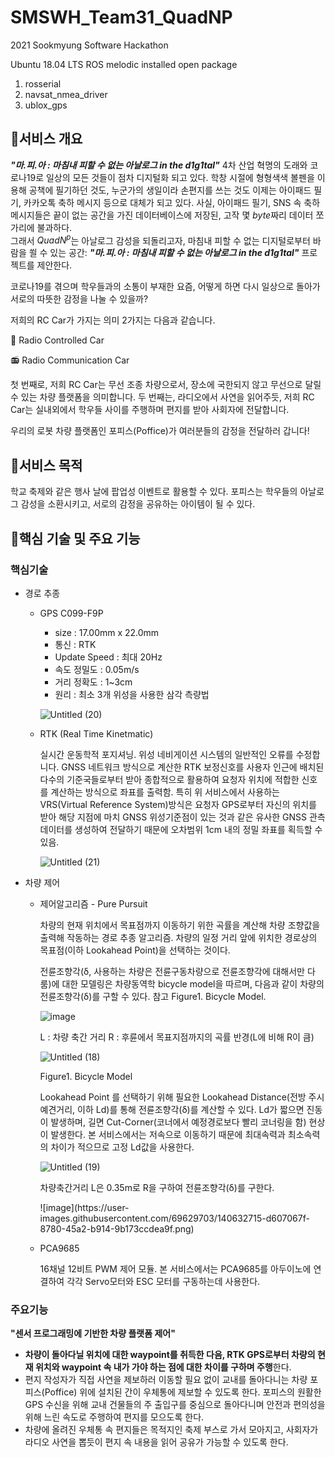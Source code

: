 # SMSWH_Team31_QuadNP
2021 Sookmyung Software Hackathon

Ubuntu 18.04 LTS ROS melodic
installed open package
1) rosserial
2) navsat_nmea_driver
3) ublox_gps


## 🔶서비스 개요

***"마.피.아 : 마침내 피할 수 없는 아날로그 in the d1g1tal"***
4차 산업 혁명의 도래와 코로나19로 일상의 모든 것들이 점차 디지털화 되고 있다. 
학창 시절에 형형색색 볼펜을 이용해 공책에 필기하던 것도, 누군가의 생일이라 손편지를 쓰는 것도 이제는 아이패드 필기, 카카오톡 축하 메시지 등으로 대체가 되고 있다. 
사실, 아이패드 필기, SNS 속 축하 메시지들은 끝이 없는 공간을 가진 데이터베이스에 저장된,
고작 몇 $byte$짜리 데이터 쪼가리에 불과하다.  
그래서 $Quad N^p$는 아날로그 감성을 되돌리고자, 마침내 피할 수 없는 디지털로부터 바람을 쐴 수 있는 공간: ***"마.피.아 : 마침내 피할 수 없는 아날로그 in the d1g1tal"*** 프로젝트를 제안한다. 

코로나19를 겪으며 학우들과의 소통이 부재한 요즘, 어떻게 하면 다시 일상으로 돌아가 서로의 따뜻한 감정을 나눌 수 있을까? 

저희의 RC Car가  가지는 의미 2가지는 다음과 같습니다.

🚖 Radio Controlled Car

📻 Radio Communication Car

첫 번째로, 저희 RC Car는 무선 조종 차량으로서, 장소에 국한되지 않고 무선으로 달릴 수 있는 차량 플랫폼을 의미합니다. 두 번째는, 라디오에서 사연을 읽어주듯, 저희 RC Car는 실내외에서 학우들 사이를 주행하며 편지를 받아 사회자에 전달합니다.

우리의 로봇 차량 플랫폼인 포피스(Poffice)가 여러분들의 감정을 전달하러 갑니다! 


## 🔶서비스 목적

학교 축제와 같은 행사 날에 팝업성 이벤트로 활용할 수 있다. 포피스는 학우들의 아날로그 감성을 소환시키고, 서로의 감정을 공유하는 아이템이 될 수 있다. 


## 🔶핵심 기술 및 주요 기능

### 핵심기술

- 경로 추종
    - GPS C099-F9P
        - size : 17.00mm x 22.0mm
        - 통신 : RTK
        - Update Speed : 최대 20Hz
        - 속도 정밀도 : 0.05m/s
        - 거리 정확도 : 1~3cm
        - 원리 : 최소 3개 위성을 사용한 삼각 측량법
        
        ![Untitled (20)](https://user-images.githubusercontent.com/69629703/140632743-77b128d8-11e9-4b87-9b5e-a0ba9615eac7.png)

        
    - RTK (Real Time Kinetmatic)
        
        실시간 운동학적 포지셔닝. 위성 네비게이션 시스템의 일반적인 오류를 수정합니다. GNSS 네트워크 방식으로 계산한 RTK 보정신호를 사용자 인근에 배치된 다수의 기준국들로부터 받아 종합적으로 활용하여 요청자 위치에 적합한 신호를 계산하는 방식으로 좌표를 출력함. 특히 위 서비스에서 사용하는  VRS(Virtual Reference System)방식은 요청자 GPS로부터 자신의 위치를 받아 해당 지점에 마치 GNSS 위성기준점이 있는 것과 같은 유사한 GNSS 관측 데이터를 생성하여 전달하기 때문에 오차범위 1cm 내의 정밀 좌표를 획득할 수 있음.
        
        ![Untitled (21)](https://user-images.githubusercontent.com/69629703/140632746-8010a1f6-2b62-4824-aa71-b61d983b2bcb.png)
        
- 차량 제어
    - 제어알고리즘 - Pure Pursuit
        
        차량의 현재 위치에서 목표점까지 이동하기 위한 곡률을 계산해 차량 조향값을 출력해 작동하는 경로 추종 알고리즘. 차량의 일정 거리 앞에 위치한 경로상의 목표점(이하 Lookahead Point)을 선택하는 것이다. 
        
        전륜조향각(δ, 사용하는 차량은 전륜구동차량으로 전륜조향각에 대해서만 다룸)에 대한 모델링은 차량동역학 bicycle model을 따르며, 다음과 같이 차량의 전륜조향각(δ)를 구할 수 있다. 참고 Figure1. Bicycle Model.
        
        ![image](https://user-images.githubusercontent.com/69629703/140632510-5fe1d2c4-2673-4422-8465-d9f79881fbb9.png)
        
        L : 차량 축간 거리
        R : 후륜에서 목표지점까지의 곡률 반경(L에 비해 R이 큼)
        
        ![Untitled (18)](https://user-images.githubusercontent.com/69629703/140632551-f1171a39-9346-45c3-930f-24662f604347.png)
        
        Figure1. Bicycle Model
        
        Lookahead Point 를 선택하기 위해 필요한 Lookahead Distance(전방 주시 예견거리, 이하 Ld)를 통해 전륜조향각(δ)를 계산할 수 있다. Ld가 짧으면 진동이 발생하며, 길면 Cut-Corner(코너에서 예정경로보다 빨리 코너링을 함) 현상이 발생한다. 본 서비스에서는 저속으로 이동하기 때문에 최대속력과 최소속력의 차이가 적으므로 고정 Ld값을 사용한다.
        
        ![Untitled (19)](https://user-images.githubusercontent.com/69629703/140632649-37e61015-a265-4934-83a7-115d62a7e31d.png)
        
        차량축간거리 L은 0.35m로 R을 구하여 전륜조향각(δ)를 구한다. 
        
        <aside>
        ![image](https://user-images.githubusercontent.com/69629703/140632715-d607067f-8780-45a2-b914-9b173ccdea9f.png)
        
        </aside>
        
    - PCA9685
        
        16채널 12비트 PWM 제어 모듈. 본 서비스에서는 PCA9685를 아두이노에 연결하여 각각 Servo모터와 ESC 모터를 구동하는데 사용한다. 
        

### 주요기능

**"센서 프로그래밍에 기반한 차량 플랫폼 제어"** 

- **차량이 돌아다닐 위치에 대한 waypoint를 취득한 다음, RTK GPS로부터 차량의 현재 위치와 waypoint 속 내가 가야 하는 점에 대한 차이를 구하며 주행**한다.
- 편지 작성자가 직접 사연을 제보하러 이동할 필요 없이 교내를 돌아다니는 차량 포피스(Poffice) 위에 설치된 간이 우체통에 제보할 수 있도록 한다. 포피스의 원활한 GPS 수신을 위해 교내 건물들의 주 출입구를 중심으로 돌아다니며 안전과 편의성을 위해 느린 속도로 주행하여 편지를 모으도록 한다.
- 차량에 올려진 우체통 속 편지들은 목적지인 축제 부스로 가서 모아지고, 사회자가 라디오 사연을 뽑듯이 편지 속 내용을 읽어 공유가 가능할 수 있도록 한다.

